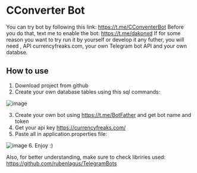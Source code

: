 # CConverter Bot

You can try bot by following this link: https://t.me/CConventerBot Before you do that, text me to enable the bot: https://t.me/dakonxd
If for some reason you want to try run it by yourself or develop it any futher, you will need , API currencyfreaks.com, your own Telegram bot API and your own databse. 
## How to use
1. Download project from github
2. Create your own database tables using this sql commands:


![image](https://github.com/sh1neqd/CConventerBot/assets/75639041/656aaaa2-27d1-44cf-a211-27bc3328ec95)


3. Create your own bot using https://t.me/BotFather and get bot name and token
4. Get your api key https://currencyfreaks.com/
5. Paste all in application.properties file:

![image](https://github.com/sh1neqd/CConventerBot/assets/75639041/23012aa3-02b7-47f7-b804-cb8a5176536b)
6. Enjoy :)

Also, for better understanding, make sure to check libriries used: https://github.com/rubenlagus/TelegramBots 
